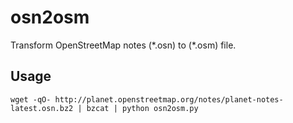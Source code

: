 # osn2osm
Transform OpenStreetMap notes (\*.osn) to (\*.osm) file.

## Usage

    wget -qO- http://planet.openstreetmap.org/notes/planet-notes-latest.osn.bz2 | bzcat | python osn2osm.py
